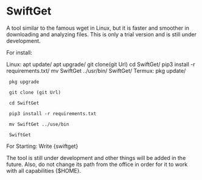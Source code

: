 # SwiftGet
A tool similar to the famous wget in Linux, but it is faster and smoother in downloading and analyzing files. This is only a trial version and is still under development.

For install:

Linux:
     apt update/
     apt upgrade/ 
     git clone(git Url)
     cd SwiftGet/
     pip3 install -r requirements.txt/
     mv SwiftGet ../usr/bin/
     SwiftGet/ 
Termux:
     pkg update/
     
     pkg upgrade
     
     git clone (git Url)
     
     cd SwiftGet 
     
     pip3 install -r requirements.txt
     
     mv SwiftGet ../use/bin
     
     SwiftGet 
     
     
For Starting:
     Write {swiftget}

The tool is still under development and other things will be added in the future. Also, do not change its path from the office in order for it to work with all capabilities {$HOME}.

